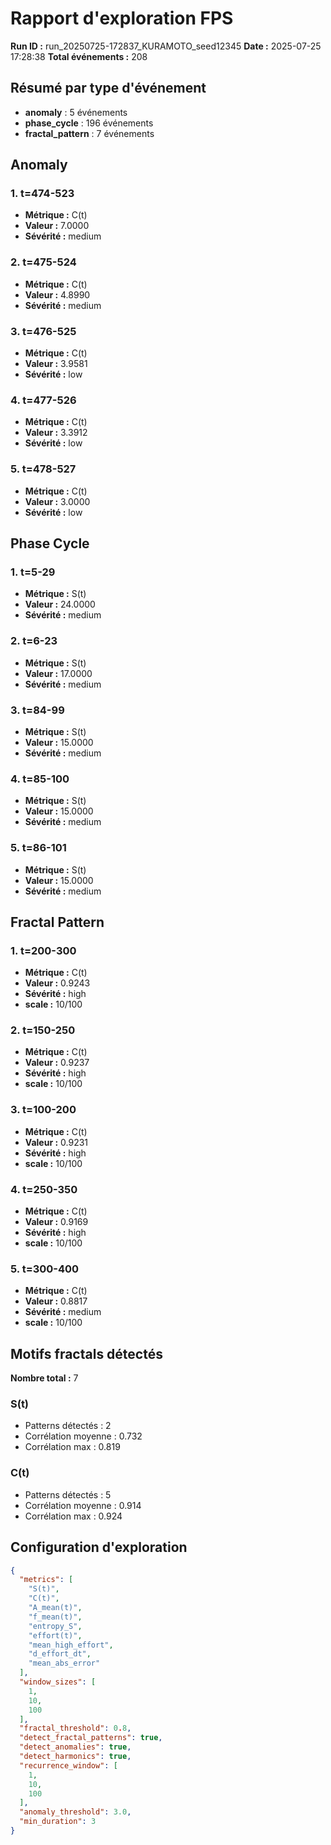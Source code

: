 # Rapport d'exploration FPS

**Run ID :** run_20250725-172837_KURAMOTO_seed12345
**Date :** 2025-07-25 17:28:38
**Total événements :** 208

## Résumé par type d'événement

- **anomaly** : 5 événements
- **phase_cycle** : 196 événements
- **fractal_pattern** : 7 événements

## Anomaly

### 1. t=474-523
- **Métrique :** C(t)
- **Valeur :** 7.0000
- **Sévérité :** medium

### 2. t=475-524
- **Métrique :** C(t)
- **Valeur :** 4.8990
- **Sévérité :** medium

### 3. t=476-525
- **Métrique :** C(t)
- **Valeur :** 3.9581
- **Sévérité :** low

### 4. t=477-526
- **Métrique :** C(t)
- **Valeur :** 3.3912
- **Sévérité :** low

### 5. t=478-527
- **Métrique :** C(t)
- **Valeur :** 3.0000
- **Sévérité :** low

## Phase Cycle

### 1. t=5-29
- **Métrique :** S(t)
- **Valeur :** 24.0000
- **Sévérité :** medium

### 2. t=6-23
- **Métrique :** S(t)
- **Valeur :** 17.0000
- **Sévérité :** medium

### 3. t=84-99
- **Métrique :** S(t)
- **Valeur :** 15.0000
- **Sévérité :** medium

### 4. t=85-100
- **Métrique :** S(t)
- **Valeur :** 15.0000
- **Sévérité :** medium

### 5. t=86-101
- **Métrique :** S(t)
- **Valeur :** 15.0000
- **Sévérité :** medium

## Fractal Pattern

### 1. t=200-300
- **Métrique :** C(t)
- **Valeur :** 0.9243
- **Sévérité :** high
- **scale :** 10/100

### 2. t=150-250
- **Métrique :** C(t)
- **Valeur :** 0.9237
- **Sévérité :** high
- **scale :** 10/100

### 3. t=100-200
- **Métrique :** C(t)
- **Valeur :** 0.9231
- **Sévérité :** high
- **scale :** 10/100

### 4. t=250-350
- **Métrique :** C(t)
- **Valeur :** 0.9169
- **Sévérité :** high
- **scale :** 10/100

### 5. t=300-400
- **Métrique :** C(t)
- **Valeur :** 0.8817
- **Sévérité :** medium
- **scale :** 10/100

## Motifs fractals détectés

**Nombre total :** 7

### S(t)
- Patterns détectés : 2
- Corrélation moyenne : 0.732
- Corrélation max : 0.819

### C(t)
- Patterns détectés : 5
- Corrélation moyenne : 0.914
- Corrélation max : 0.924

## Configuration d'exploration

```json
{
  "metrics": [
    "S(t)",
    "C(t)",
    "A_mean(t)",
    "f_mean(t)",
    "entropy_S",
    "effort(t)",
    "mean_high_effort",
    "d_effort_dt",
    "mean_abs_error"
  ],
  "window_sizes": [
    1,
    10,
    100
  ],
  "fractal_threshold": 0.8,
  "detect_fractal_patterns": true,
  "detect_anomalies": true,
  "detect_harmonics": true,
  "recurrence_window": [
    1,
    10,
    100
  ],
  "anomaly_threshold": 3.0,
  "min_duration": 3
}
```
